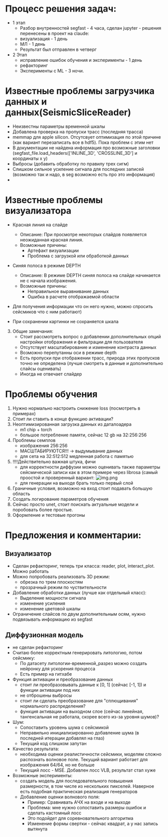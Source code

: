 # Процесс решения задач:
- 1 этап
  - Разбор внутренностей segfast - 4 часа, сделан jupyter - решения перенесены в проект на claude:
  - визуализация - 1 день
  - МЛ - 1 день
  - Результат был отправлен в четверг
- 2 Этап
  - исправление ошибок обучения и эксперименты - 1 день 
  - рефакторинг
  - Эксперименты с ML - 3 ночи.

# Известные проблемы загрузчика данных и данных(SeismicSliceReader)
   - Неизвестны параметры временной шкалы
   - Добавлена проверка на пропуски трасс (последняя трасса)
   - memmap для apple silicon. Отсутсвует оптимизация по этой причине (как вариант перезаписать все в hdf5). Пока проблем с этим нет
   - В документации не найдена информация про возможные заголовки (segfast_file.load_headers(['INLINE_3D', 'CROSSLINE_3D'] и координаты x y)
   - Выбросы (добавить обработку по правилу трех сигм)
   - Слишком сильное усиление сигнала для последних записей (возможно так и надо, в seg возможно есть про это информация)
   - 

# Известные проблемы визуализатора
- Красная линия на слайде
   - Описание: При просмотре некоторых слайдов появляется неожиданная красная линия.
   - Возможные причины: 
     - Артефакт визуализации
     - Проблема с загрузкой или обработкой данных

- Синяя полоса в режиме DEPTH
  - Описание: В режиме DEPTH синяя полоса на слайде начинается не с начала изображения.
  - Возможные причины:
    - Неправильное выравнивание данных
    - Ошибка в расчете отображаемой области

- Для получения информации что он него нужно, можно спросить сейсмиков что с ним работают)
- При сохранении картинки не сохраняется шкала


3. Общие замечания:
   - Стоит рассмотреть вопрос о добавлении дополнительных опций настройки отображения и фильтрации для пользователя
   - Отсутствует масштабирование и изменение контраста данных
   - Возможно перепутанны оси в режиме depth
   - Есть пропуски при отображении трасс, природа этих пропусков точно не определена (лучше смотреть в данные и дополнительно слайсы оценивать)
   - Иногда не отвечает слайдер 
   
    
# Проблемы обучения

1. Нужно нормально настроить снижение loss (посмотреть в примерах)
4. Стоит ли ставить в конце функцию активации?
5. Неоптимизированная загрузка данных из даталоадера 
   - m1 chip + torch
   - большое потребление памяти, сейчас 12 gb на 32:256:256
6. Проблемы семплов 
   - изображения 256:256
   - МАСШТАБИРУЮТСЯ!!! -> выдумывание данных
   - для сета на 32:512:512 медленная работа с памятью
7. !!!!Действительно важная штука, фичи
   - для корректности диффузии можно оценивать также параметры сейсмической записи как в этом примере через librosa (самый проостой и проверенный вариант:
     ![img.png](img.png)
   - для генерации на выходе брать только первый слой 
8. Граничные условия, возможно на вход стоит подавать большую область
9. Создать логирование параметров обучения
10. Сейчас просто unet, стоит поискать актуальные модели и поробовать более простые.
11. Оформление и тестовые прогоны

# Предложения и комментарии:
## Визуализатор
- Сделан рефакторинг, теперь три класса: reader, plot, interact_plot. Можно работать
- Можно попробовать реализовать 3D режим:
  - обрезка по трем плоскостям
  - прозрачный режим по чуствительности
- Добавление обработки данных (лучше как отдельный класс):
  - Выделение мощности сигнала
  - изменение усиления
  - изменение цветовой шкалы
- Ограничение слайсов по двум дополнительным осям, нужно подвязывать информацию из segfast

## Диффузионная модель
- не сделан рефакторинг
- Считаю более корректным генерировать литологию, потом сейсмику:
  - По датасету литологии-временной_разрез можно создать нейронку для ускорения процесса
  - Есть пример на гитхабе
- Функция активации и преобразование данных
  - стоит ли преобразовывать данные к [0, 1] (сейчас [-1, 1]) и функции активации под них
  - не отброшены выбросы
  - стоит ли сделать преобразование для "сплющивания" нормального распределения?
  - функция активации на выходном слое (сейчас линейная, тангенсальная не работала, скорее всего из-за уровня шумов)?
- Шум:
  - Сопоставить уровень шума с сейсмикой
  - Неправильно инициализированно добавление шума (в последней итерации добавлял на глаз)
  - Текущий код слишком запутан
- Качество результата:
  - необходима оценки реалистичности сейсмики, моделям сложно распознать волновое поле. Текущий вариант работает для изображения 64/64, но не больше
  - Текущий лосс - MSE. Добавлен лосс VLB, результат стал хуже 
- Возможные эксперименты:
  - создать модель для последовательного повышения размерности, в том числе из нескольких пикселей. Наверное есть подобная практическая реализация генераторов
  - Добавление оценки волнового поля:
    - Пример: Сравнивать АЧХ на входе и на выходе  
    - Проблема: мне нужно сопоставить размеры ошибок и сделать кастомный лосс
    - Это подойдет для соревновательного алгоритма
    - Изменение формы свертки - сейчас квадрат, а у нас запись вытянута

    